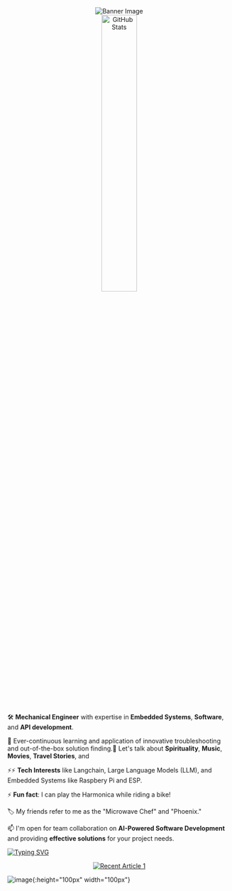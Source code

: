 <div align="center">
  <img src="https://github.com/mdabir1203/mdabir1203/assets/66947064/dc33981c-00bf-42e4-a644-06d63ecc16d7" alt="Banner Image" />
</div>

<div align="center">
  <img src="https://streak-stats.demolab.com?user=mdabir1203&theme=monokai-metallian&hide_border=true&border_radius=3&locale=de&date_format=M%20j%5B%2C%20Y%5D&mode=weekly" alt="GitHub Stats" width="40%" height="40%" />
</div>

🛠️ **Mechanical Engineer** with expertise in **Embedded Systems**, **Software**, and **API development**.

🧰 Ever-continuous learning and application of innovative troubleshooting and out-of-the-box solution finding.💬 Let's talk about **Spirituality**, **Music**, **Movies**, **Travel Stories**, and

⚡⚡ **Tech Interests** like Langchain, Large Language Models (LLM), and Embedded Systems like Raspbery Pi and ESP.

⚡ **Fun fact**: I can play the Harmonica while riding a bike!

🏷️ My friends refer to me as the "Microwave Chef" and "Phoenix."

📫 I'm open for team collaboration on **AI-Powered Software Development** and providing **effective solutions** for your project needs.


<a href="https://git.io/typing-svg"><img src="https://readme-typing-svg.demolab.com?font=Impact&size=35&duration=5030&pause=1000&color=288AB6&vCenter=true&multiline=true&width=500&height=100&lines=Check+my+recent+Blog+Post" alt="Typing SVG" /></a>
 

<div align="center">
  <a href="https://github-readme-medium-recent-article.vercel.app/medium/@md.abir1203/1" target="_blank">
    <img src="https://github-readme-medium-recent-article.vercel.app/medium/@md.abir1203/1" alt="Recent Article 1" />
  </a>
</div>









![image](https://github.com/mdabir1203/mdabir1203/assets/66947064/a99b4c89-a455-4455-bb59-28162f2e238e){:height="100px" width="100px"}
